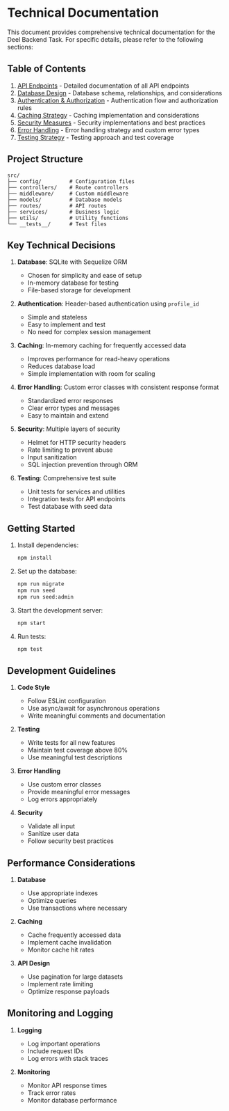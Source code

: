 # Technical Documentation

This document provides comprehensive technical documentation for the Deel Backend Task. For specific details, please refer to the following sections:

## Table of Contents

1. [API Endpoints](docs/API.md) - Detailed documentation of all API endpoints
2. [Database Design](docs/DATABASE.md) - Database schema, relationships, and considerations
3. [Authentication & Authorization](docs/AUTH.md) - Authentication flow and authorization rules
4. [Caching Strategy](docs/CACHE.md) - Caching implementation and considerations
5. [Security Measures](docs/SECURITY.md) - Security implementations and best practices
6. [Error Handling](docs/ERRORS.md) - Error handling strategy and custom error types
7. [Testing Strategy](docs/TESTING.md) - Testing approach and test coverage

## Project Structure

```
src/
├── config/         # Configuration files
├── controllers/    # Route controllers
├── middleware/     # Custom middleware
├── models/         # Database models
├── routes/         # API routes
├── services/       # Business logic
├── utils/          # Utility functions
└── __tests__/      # Test files
```

## Key Technical Decisions

1. **Database**: SQLite with Sequelize ORM
   - Chosen for simplicity and ease of setup
   - In-memory database for testing
   - File-based storage for development

2. **Authentication**: Header-based authentication using `profile_id`
   - Simple and stateless
   - Easy to implement and test
   - No need for complex session management

3. **Caching**: In-memory caching for frequently accessed data
   - Improves performance for read-heavy operations
   - Reduces database load
   - Simple implementation with room for scaling

4. **Error Handling**: Custom error classes with consistent response format
   - Standardized error responses
   - Clear error types and messages
   - Easy to maintain and extend

5. **Security**: Multiple layers of security
   - Helmet for HTTP security headers
   - Rate limiting to prevent abuse
   - Input sanitization
   - SQL injection prevention through ORM

6. **Testing**: Comprehensive test suite
   - Unit tests for services and utilities
   - Integration tests for API endpoints
   - Test database with seed data

## Getting Started

1. Install dependencies:
   ```bash
   npm install
   ```

2. Set up the database:
   ```bash
   npm run migrate
   npm run seed
   npm run seed:admin
   ```

3. Start the development server:
   ```bash
   npm start
   ```

4. Run tests:
   ```bash
   npm test
   ```

## Development Guidelines

1. **Code Style**
   - Follow ESLint configuration
   - Use async/await for asynchronous operations
   - Write meaningful comments and documentation

2. **Testing**
   - Write tests for all new features
   - Maintain test coverage above 80%
   - Use meaningful test descriptions

3. **Error Handling**
   - Use custom error classes
   - Provide meaningful error messages
   - Log errors appropriately

4. **Security**
   - Validate all input
   - Sanitize user data
   - Follow security best practices

## Performance Considerations

1. **Database**
   - Use appropriate indexes
   - Optimize queries
   - Use transactions where necessary

2. **Caching**
   - Cache frequently accessed data
   - Implement cache invalidation
   - Monitor cache hit rates

3. **API Design**
   - Use pagination for large datasets
   - Implement rate limiting
   - Optimize response payloads

## Monitoring and Logging

1. **Logging**
   - Log important operations
   - Include request IDs
   - Log errors with stack traces

2. **Monitoring**
   - Monitor API response times
   - Track error rates
   - Monitor database performance
